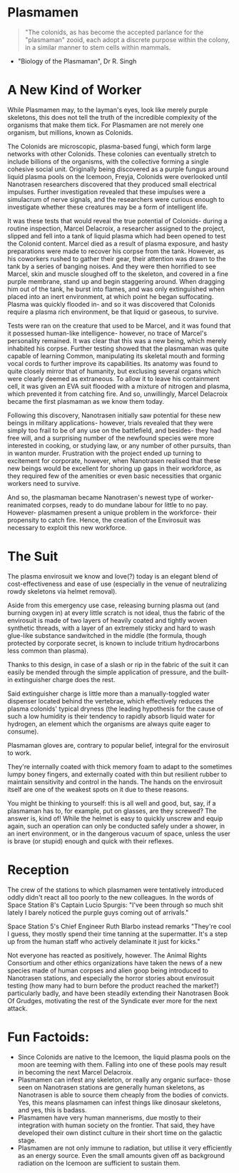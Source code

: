 # Plasmamen
> "The colonids, as has become the accepted parlance for the "plasmaman" zooid, each adopt a discrete purpose within the colony, in a similar manner to stem cells within mammals.
- "Biology of the Plasmaman", Dr R. Singh

# A New Kind of Worker

While Plasmamen may, to the layman's eyes, look like merely purple skeletons, this does not tell the truth of the incredible complexity of the organisms that make them tick. For Plasmamen are not merely one organism, but millions, known as Colonids.

The Colonids are microscopic, plasma-based fungi, which form large networks with other Colonids. These colonies can eventually stretch to include billions of the organisms, with the collective forming a single cohesive social unit. Originally being discovered as a purple fungus around liquid plasma pools on the Icemoon, Freyja, Colonids were overlooked until Nanotrasen researchers discovered that they produced small electrical impulses. Further investigation revealed that these impulses were a simulacrum of nerve signals, and the researchers were curious enough to investigate whether these creatures may be a form of intelligent life.

It was these tests that would reveal the true potential of Colonids- during a routine inspection, Marcel Delacroix, a researcher assigned to the project, slipped and fell into a tank of liquid plasma which had been opened to test the Colonid content. Marcel died as a result of plasma exposure, and hasty preparations were made to recover his corpse from the tank. However, as his coworkers rushed to gather their gear, their attention was drawn to the tank by a series of banging noises. And they were then horrified to see Marcel, skin and muscle sloughed off to the skeleton, and covered in a fine purple membrane, stand up and begin staggering around. When dragging him out of the tank, he burst into flames, and was only extinguished when placed into an inert environment, at which point he began suffocating. Plasma was quickly flooded in- and so it was discovered that Colonids require a plasma rich environment, be that liquid or gaseous, to survive.

Tests were ran on the creature that used to be Marcel, and it was found that it possessed human-like intelligence- however, no trace of Marcel's personality remained. It was clear that this was a new being, which merely inhabited his corpse. Further testing showed that the plasmaman was quite capable of learning Common, manipulating its skeletal mouth and forming vocal cords to further improve its capabilities. Its anatomy was found to quite closely mirror that of humanity, but exclusing several organs which were clearly deemed as extraneous. To allow it to leave his containment cell, it was given an EVA suit flooded with a mixture of nitrogen and plasma, which prevented it from catching fire. And so, unwillingly, Marcel Delacroix became the first plasmaman as we know them today.

Following this discovery, Nanotrasen initially saw potential for these new beings in military applications- however, trials revealed that they were simply too frail to be of any use on the battlefield, and besides- they had free will, and a surprising number of the newfound species were more interested in cooking, or studying law, or any number of other pursuits, than in wanton murder. Frustration with the project ended up turning to excitement for corporate, however, when Nanotrasen realised that these new beings would be excellent for shoring up gaps in their workforce, as they required few of the amenities or even basic necessities that organic workers need to survive.

And so, the plasmaman became Nanotrasen's newest type of worker- reanimated corpses, ready to do mundane labour for little to no pay. However- plasmamen present a unique problem in the workforce- their propensity to catch fire. Hence, the creation of the Envirosuit was necessary to exploit this new workforce.
 
# The Suit 
 
The plasma envirosuit we know and love(?) today is an elegant blend of cost-effectiveness and ease of use (especially in the venue of neutralizing rowdy skeletons via helmet removal). 
 
Aside from this emergency use case, releasing burning plasma out (and burning oxygen in) at every little scratch is not ideal, thus the fabric of the envirosuit is made of two layers of heavily coated and tightly woven synthetic threads, with a layer of an extremely sticky and hard to wash glue-like substance sandwitched in the middle (the formula, though protected by corporate secret, is known to include tritium hydrocarbons less common than plasma). 

Thanks to this design, in case of a slash or rip in the fabric of the suit it can easily be mended through the simple application of pressure, and the built-in extinguisher charge does the rest. 
 
Said extinguisher charge is little more than a manually-toggled water dispenser located behind the vertebrae, which effectively reduces the plasma colonids' typical dryness (the leading hypothesis for the cause of such a low humidity is their tendency to rapidly absorb liquid water for hydrogen, an element which the organisms are always quite eager to consume). 

Plasmaman gloves are, contrary to popular belief, integral for the envirosuit to work. 
 
They're internally coated with thick memory foam to adapt to the sometimes lumpy boney fingers, and externally coated with thin but resilient rubber to maintain sensitivity and control in the hands. The hands on the envirosuit itself are one of the weakest spots on it due to these reasons. 
 
You might be thinking to yourself: this is all well and good, but, say, if a plasmaman has to, for example, put on glasses, are they screwed? The answer is, kind of! While the helmet is easy to quickly unscrew and equip again, such an operation can only be conducted safely under a shower, in an inert environment, or in the dangerous vacuum of space, unless the user is brave (or stupid) enough and quick with their reflexes.
 
# Reception
The crew of the stations to which plasmamen were tentatively introduced oddly didn't react all too poorly to the new colleagues. In the  words of Space Station 8's Captain Lucio Spurgis: "I've been through so much shit lately I barely noticed the purple guys coming out of arrivals." 
 
Space Station 5's Chief Engineer Ruth Blarbo instead remarks "They're cool I guess, they mostly spend their time tanning at the supermatter. It's a step up from the human staff who actively delaminate it just for kicks." 
 
Not everyone has reacted as positively, however. The Animal Rights Consortium and other ethics organizations have taken the news of a new species made of human corpses and alien goop being introduced to Nanotrasen stations, and especially the horror stories about envirosuit testing (how many had to burn before the product reached the market?) particularly badly, and have been steadily extending their Nanotrasen Book Of Grudges, motivating the rest of the Syndicate ever more for the next attack.

# Fun Factoids:
* Since Colonids are native to the Icemoon, the liquid plasma pools on the moon are teeming with them. Falling into one of these pools may result in becoming the next Marcel Delacroix.
* Plasmamen can infest any skeleton, or really any organic surface- those seen on Nanotrasen stations are generally human skeletons, as Nanotrasen is able to source them cheaply from the bodies of convicts. Yes, this means plasmamen can infest things like dinosaur skeletons, and yes, this is badass.
* Plasmamen have very human mannerisms, due mostly to their integration with human society on the frontier. That said, they have developed their own distinct culture in their short time on the galactic stage.
* Plasmamen are not only immune to radiation, but utilise it very efficiently as an energy source. Even the small amounts given off as background radiation on the Icemoon are sufficient to sustain them.